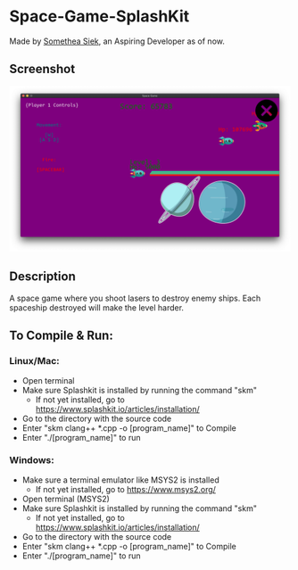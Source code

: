 # Space-Game-SplashKit

Made by [Somethea Siek](https://github.com/sometheasiekswx), an Aspiring Developer as of now.

## Screenshot

![Preview of Space-Game-SplashKit](https://github.com/sometheasiekswx/Space-Game-SplashKit/blob/master/space-game.jpg "Preview of Space-Game-SplashKit")

## Description

A space game where you shoot lasers to destroy enemy ships. Each spaceship destroyed will make the level harder.

## To Compile & Run:
### Linux/Mac: 
- Open terminal 
- Make sure Splashkit is installed by running the command "skm" 
    - If not yet installed, go to https://www.splashkit.io/articles/installation/
- Go to the directory with the source code 
- Enter "skm clang++ *.cpp  -o [program_name]" to Compile
- Enter "./[program_name]" to run

### Windows: 
- Make sure a terminal emulator like MSYS2 is installed 
    - If not yet installed, go to https://www.msys2.org/
- Open terminal (MSYS2)
- Make sure Splashkit is installed by running the command "skm"
    - If not yet installed, go to https://www.splashkit.io/articles/installation/
- Go to the directory with the source code 
- Enter "skm clang++ *.cpp  -o [program_name]" to Compile
- Enter "./[program_name]" to run
